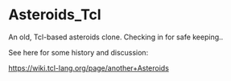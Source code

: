 # Asteroids_Tcl
An old, Tcl-based asteroids clone. Checking in for safe keeping..

See here for some history and discussion:

https://wiki.tcl-lang.org/page/another+Asteroids
